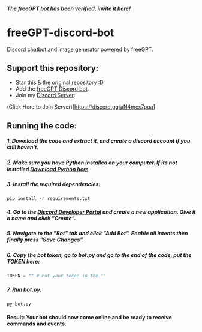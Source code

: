 ##### The freeGPT bot has been verified, invite it [here](https://dsc.gg/freegpt)!
# freeGPT-discord-bot

Discord chatbot and image generator powered by freeGPT.

## Support this repository:

- Star this & [the original](https://github.com/Ruu3f/freeGPT) repository :D
- Add the [freeGPT Discord bot](https://dsc.gg/freegpt).
- Join my [Discord Server](https://discord.gg/XH6pUGkwRr):

(Click Here to Join Server)[https://discord.gg/aN4mcx7pga]

## Running the code:
##### 1. Download the code and extract it, and create a discord account if you still haven't.
##### 2. Make sure you have Python installed on your computer. If its not installed [Download Python here](https://www.python.org/downloads/).
##### 3. Install the required dependencies:
```
pip install -r requirements.txt
```
##### 4. Go to the [Discord Developer Portal](https://discord.com/developers) and create a new application. Give it a name and click "Create".
##### 5. Navigate to the "Bot" tab and click "Add Bot". Enable all intents then finally press "Save Changes".
##### 6. Copy the bot token, go to bot.py and go to the end of the code, put the TOKEN here:
```python
TOKEN = "" # Put your token in the ""
```
##### 7. Run bot.py:
```
py bot.py
```
#### Result: Your bot should now come online and be ready to receive commands and events.
